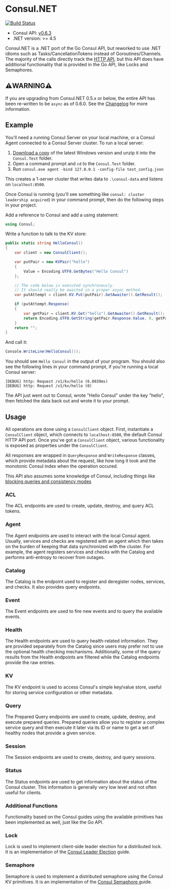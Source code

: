 # Consul.NET

[![Build Status](https://ci.appveyor.com/api/projects/status/github/PlayFab/consuldotnet?branch=master&svg=true)](https://ci.appveyor.com/project/highlyunavailable/consuldotnet)

* Consul API: [v0.6.3](https://github.com/hashicorp/consul/tree/v0.6.1/api)
* .NET version: >= 4.5

Consul.NET is a .NET port of the Go Consul API, but reworked to use .NET
idioms such as Tasks/CancellationTokens instead of Goroutines/Channels.
The majority of the calls directly track the [HTTP
API](https://www.consul.io/docs/agent/http.html), but this API does have
additional functionality that is provided in the Go API, like Locks and
Semaphores.

## ⚠️WARNING⚠️

If you are upgrading from Consul.NET 0.5.x or below, the entire API has
been re-written to be `async` as of 0.6.0. See the
[Changelog](https://github.com/PlayFab/consuldotnet/blob/master/CHANGELOG.md)
for more information.

## Example

You'll need a running Consul Server on your local machine, or a Consul
Agent connected to a Consul Server cluster. To run a local server:

1. [Download a copy](https://www.consul.io/downloads.html) of the latest Windows
version and unzip it into the `Consul.Test` folder.
2. Open a command prompt and `cd` to the `Consul.Test` folder.
3. Run `consul.exe agent -bind 127.0.0.1 -config-file test_config.json`

This creates a 1-server cluster that writes data to `.\consul-data` and
listens on `localhost:8500`.

Once Consul is running (you'll see something like `consul: cluster
leadership acquired`) in your command prompt, then do the following
steps in your project.

Add a reference to Consul and add a using statement:

```csharp
using Consul;
```

Write a function to talk to the KV store:

```csharp
public static string HelloConsul()
{
    var client = new ConsulClient();

    var putPair = new KVPair("hello")
    {
        Value = Encoding.UTF8.GetBytes("Hello Consul")
    };

    // The code below is executed synchronously.
    // It should really be awaited in a proper async method.
    var putAttempt = client.KV.Put(putPair).GetAwaiter().GetResult();

    if (putAttempt.Response)
    {
        var getPair = client.KV.Get("hello").GetAwaiter().GetResult();
        return Encoding.UTF8.GetString(getPair.Response.Value, 0, getPair.Response.Value.Length);
    }
    return "";
}
```

And call it:

```csharp
Console.WriteLine(HelloConsul());
```

You should see `Hello Consul` in the output of your program. You should
also see the following lines in your command prompt, if you're running
a local Consul server:

```
[DEBUG] http: Request /v1/kv/hello (6.0039ms)
[DEBUG] http: Request /v1/kv/hello (0)
```

The API just went out to Consul, wrote "Hello Consul" under the key
"hello", then fetched the data back out and wrote it to your prompt.

## Usage

All operations are done using a `ConsulClient` object. First,
instantiate a `ConsulClient` object, which connects to `localhost:8500`,
the default Consul HTTP API port. Once you've got a `ConsulClient`
object, various functionality is exposed as properties under the
`ConsulClient`.

All responses are wrapped in `QueryResponse` and `WriteResponse`
classes, which provide metadata about the request, like how long it
took and the monotonic Consul index when the operation occured.

This API also assumes some knowledge of Consul, including things like
[blocking queries and consistency
modes](https://www.consul.io/docs/agent/http.html)

### ACL

The ACL endpoints are used to create, update, destroy, and query ACL tokens.

### Agent

The Agent endpoints are used to interact with the local Consul agent.
Usually, services and checks are registered with an agent which then
takes on the burden of keeping that data synchronized with the cluster.
For example, the agent registers services and checks with the Catalog
and performs anti-entropy to recover from outages.

### Catalog

The Catalog is the endpoint used to register and deregister nodes,
services, and checks. It also provides query endpoints.

### Event

The Event endpoints are used to fire new events and to query the
available events.

### Health

The Health endpoints are used to query health-related information. They
are provided separately from the Catalog since users may prefer not to
use the optional health checking mechanisms. Additionally, some of the
query results from the Health endpoints are filtered while the Catalog
endpoints provide the raw entries.

### KV

The KV endpoint is used to access Consul's simple key/value store,
useful for storing service configuration or other metadata.

### Query

The Prepared Query endpoints are used to create, update, destroy, and
execute prepared queries. Prepared queries allow you to register a
complex service query and then execute it later via its ID or name to
get a set of healthy nodes that provide a given service.

### Session

The Session endpoints are used to create, destroy, and query sessions.

### Status

The Status endpoints are used to get information about the status of the
Consul cluster. This information is generally very low level and not
often useful for clients.

### Additional Functions

Functionality based on the Consul guides using the available primitives
has been implemented as well, just like the Go API.

### Lock

Lock is used to implement client-side leader election for a distributed
lock. It is an implementation of the [Consul Leader
Election](https://consul.io/docs/guides/leader-election.html) guide.

### Semaphore

Semaphore is used to implement a distributed semaphore using the Consul
KV primitives. It is an implementaiton of the [Consul Semaphore
](https://www.consul.io/docs/guides/semaphore.html) guide.
